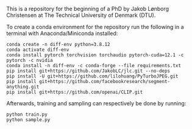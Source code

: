 This is a repository for the beginning of a PhD by Jakob Lønborg Christensen at The Technical University of Denmark (DTU).

To create a conda environment for the repository run the following in a terminal with Anaconda/Miniconda installed:
```
conda create -n diff-env python=3.8.12
conda activate diff-env
conda install pytorch torchvision torchaudio pytorch-cuda=12.1 -c pytorch -c nvidia
conda install -n diff-env -c conda-forge --file requirements.txt
pip install git+https://github.com/JakobLC/jlc.git --no-deps
pip install -U git+https://github.com/lilohuang/PyTurboJPEG.git
pip install git+https://github.com/facebookresearch/segment-anything.git
pip install git+https://github.com/openai/CLIP.git
```

Afterwards, training and sampling can respectively be done by running:
```
python train.py
python sample.py
```

